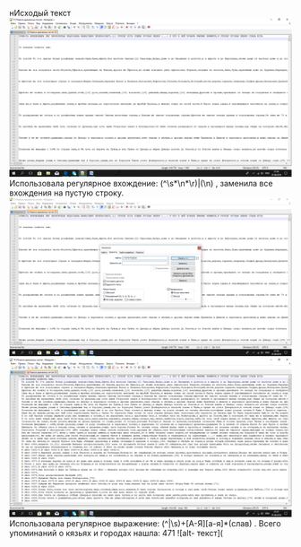 нИсходый текст
![alt- текст](https://github.com/ponomarevaangelina1/hw9/blob/master/image001.png)
Использовала регулярное вхождение: (^\s*\n*\r)|(\n) , заменила все вхождения на пустую строку.
![alt- текст](https://github.com/ponomarevaangelina1/hw9/blob/master/image003.png)
![alt- текст](https://github.com/ponomarevaangelina1/hw9/blob/master/image005.png)
Использовала регулярное выражение: (^|\s)+[А-Я][а-я]*(слав) . Всего упоминаний о кязьях и городах нашла: 471
![alt- текст](
